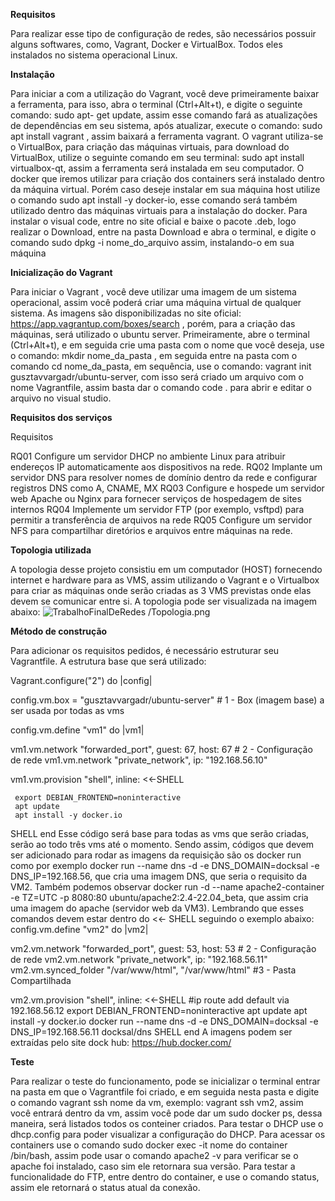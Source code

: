 **Requisitos**

Para realizar esse tipo de configuração de redes, são necessários possuir alguns softwares, como, Vagrant, Docker e VirtualBox. Todos eles instalados no sistema operacional Linux.

**Instalação**

Para iniciar a com a utilização do Vagrant, você deve primeiramente baixar a ferramenta, para isso, abra o terminal (Ctrl+Alt+t), e digite o seguinte comando: sudo apt- get update, assim esse comando fará as atualizações de dependências em seu sistema, após atualizar, execute o comando: sudo apt install vagrant , assim baixará a ferramenta vagrant. O vagrant utiliza-se o VirtualBox, para criação das máquinas virtuais, para download do VirtualBox, utilize o seguinte comando em seu terminal: sudo apt install virtualbox-qt, assim a ferramenta será instalada em seu computador. O docker que iremos utilizar para criação dos containers será instalado dentro da máquina virtual. Porém caso deseje instalar em sua máquina host utilize o comando sudo apt install -y docker-io, esse comando será também utilizado dentro das máquinas virtuais para a instalação do docker. Para instalar o visual code,  entre no site oficial e baixe o pacote .deb, logo realizar o Download, entre na pasta Download  e abra o terminal, e digite o comando sudo dpkg -i nome_do_arquivo assim, instalando-o em sua máquina

**Inicialização do Vagrant**

Para iniciar o Vagrant , você deve utilizar uma imagem de um sistema operacional, assim você poderá criar uma máquina virtual de qualquer sistema. As imagens são disponibilizadas no site oficial: https://app.vagrantup.com/boxes/search , porém, para a criação das máquinas, será utilizado o ubuntu server. Primeiramente, abre o terminal (Ctrl+Alt+t), e em seguida crie uma pasta com o nome que você deseja, use o comando: mkdir nome_da_pasta , em seguida entre na pasta com o comando cd nome_da_pasta, em sequência, use o comando: vagrant init gusztavvargadr/ubuntu-server, com isso será criado um arquivo com o nome Vagrantfile, assim basta dar o comando code . para abrir e editar o arquivo no visual studio.

**Requisitos dos serviços** 

Requisitos

RQ01
Configure um servidor DHCP no ambiente Linux para atribuir endereços IP automaticamente aos dispositivos na rede.
RQ02
Implante um servidor DNS para resolver nomes de domínio dentro da rede e configurar registros DNS como A, CNAME, MX
RQ03
Configure e hospede um servidor web Apache ou Nginx para fornecer serviços de hospedagem de sites internos
RQ04
Implemente um servidor FTP (por exemplo, vsftpd) para permitir a transferência de arquivos na rede
RQ05
Configure um servidor NFS para compartilhar diretórios e arquivos entre máquinas na rede.



**Topologia utilizada**

A topologia desse projeto consistiu em um computador (HOST)  fornecendo internet e hardware para as VMS, assim utilizando o Vagrant e o Virtualbox para criar as máquinas onde serão criadas as 3 VMS previstas onde  elas devem se comunicar entre si.
A topologia pode ser  visualizada na imagem abaixo: 
![ TrabalhoFinalDeRedes
/Topologia.png
](Topologia.png)




**Método de construção**

Para adicionar os requisitos pedidos, é necessário estruturar seu Vagrantfile. A estrutura base que será utilizado: 

Vagrant.configure("2") do |config|

 config.vm.box = "gusztavvargadr/ubuntu-server"   # 1 - Box (imagem base) a ser usada por todas as vms

 config.vm.define "vm1" do |vm1|

   vm1.vm.network "forwarded_port", guest: 67, host: 67 # 2  - Configuração de rede
   vm1.vm.network "private_network", ip: "192.168.56.10"
 
   vm1.vm.provision "shell", inline: <<-SHELL

     export DEBIAN_FRONTEND=noninteractive
     apt update
     apt install -y docker.io

   SHELL
 end
Esse código será base para todas as vms que serão criadas, serão ao todo três vms até o momento. Sendo assim, códigos que devem ser adicionado para rodar as imagens da requisição são os docker run como por exemplo docker run --name dns -d -e DNS_DOMAIN=docksal -e DNS_IP=192.168.56, que cria uma imagem DNS, que seria o requisito da VM2. Também podemos observar docker run -d --name apache2-container -e TZ=UTC -p 8080:80 ubuntu/apache2:2.4-22.04_beta, que assim cria uma imagem do apache (servidor web da VM3). Lembrando que esses comandos devem estar dentro do <<- SHELL seguindo o exemplo abaixo:
config.vm.define "vm2" do |vm2|

   vm2.vm.network "forwarded_port", guest: 53, host: 53 # 2  - Configuração de rede
   vm2.vm.network "private_network", ip: "192.168.56.11"
   vm2.vm.synced_folder "/var/www/html", "/var/www/html" #3 - Pasta Compartilhada
 
   vm2.vm.provision "shell", inline: <<-SHELL
     #ip route add default via 192.168.56.12
     export DEBIAN_FRONTEND=noninteractive
     apt update
     apt install -y docker.io
     docker run --name dns -d -e DNS_DOMAIN=docksal -e DNS_IP=192.168.56.11 docksal/dns
   SHELL
 end
A imagens podem ser extraídas pelo site dock hub: https://hub.docker.com/

**Teste**

Para realizar o teste do funcionamento, pode se inicializar o terminal entrar na pasta em que o Vagrantfile foi criado, e em seguida nesta pasta e digite o comando vagrant ssh nome da vm, exemplo: vagrant ssh vm2, assim você entrará dentro da vm, assim você pode dar um sudo docker ps, dessa maneira, será listados todos os conteiner criados. 
Para testar o DHCP  use o dhcp.config para poder visualizar a configuração do DHCP.
Para acessar os containers use o comando sudo docker exec -it nome do container /bin/bash, assim pode usar o comando apache2 -v para verificar se o apache foi instalado, caso sim ele retornara sua versão.
Para testar a funcionalidade do FTP, entre dentro do container, e use o comando status, assim ele retornará o status atual da conexão.




